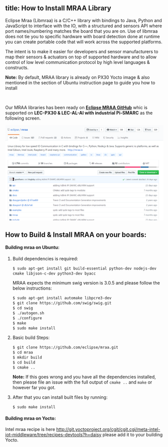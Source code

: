 title: How to Install MRAA Library
---

Eclipse Mraa (Libmraa) is a C/C++ library with bindings to Java, Python and JavaScript to interface with the IO, with a structured and sensors API where port names/numbering matches the board that you are on. Use of libmraa does not tie you to specific hardware with board detection done at runtime you can create portable code that will work across the supported platforms.

The intent is to make it easier for developers and sensor manufacturers to map their sensors & actuators on top of supported hardware and to allow control of low level communication protocol by high level languages & constructs.



**Note:** By default, MRAA library is already on PX30 Yocto image & also mentioned in the section of Ubuntu instruction page to guide you how to install 

<br>

Our MRAA libraries has been ready on [**Eclipse MRAA GitHub**]( https://github.com/eclipse/mraa) whic is supported on **LEC-PX30 & LEC-AL-AI with industrial Pi-SMARC** as the following screen.

![image-20191215174758939](HowToInstallMRAA.assets/image-20191215174758939.png)







## How to Build & Install MRAA on your boards:

#### Building mraa on Ubuntu:

1. Build dependencies is required:

   ```
   $ sudo apt-get install git build-essential python-dev nodejs-dev cmake libjson-c-dev python3-dev byacc
   ```
   MRAA expects the minimum swig version is 3.0.5 and please follow the below instructions:

   ```
   $ sudo apt-get install automake libpcre3-dev
   $ git clone https://github.com/swig/swig.git
   $ cd swig
   $ ./autogen.sh
   $ ./configure
   $ make
   $ sudo make install
   ```
   
2. Basic build Steps:

   ```
   $ git clone https://github.com/eclipse/mraa.git
   $ cd mraa
   $ mkdir build
   $ cd build
   $ cmake ..
   ```

   **Note:** If this goes wrong and you have all the dependencies installed, then please file an issue with the full output of `cmake ..` and `make` or however far you got.

3. After that you can install built files by running:

   ```
   $ sudo make install
   ```

   

#### Building mraa on Yocto:

Intel mraa recipe is here http://git.yoctoproject.org/cgit/cgit.cgi/meta-intel-iot-middleware/tree/recipes-devtools?h=daisy please add it to your building Yocto.

